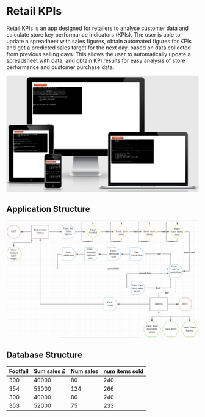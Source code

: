 # Retail KPIs
Retail KPIs is an app designed for retailers to analyse customer data and calculate store key performance indicators (KPIs). The user is able to update a spreadheet with sales figures, obtain automated figures for KPIs and get a predicted sales target for the next day, based on data collected from previous selling days. This allows the user to automatically update a spreadsheet with data, and obtain KPI results for easy analysis of store performance and customer purchase data.

<img src="assets/images/responsivity.png" alt="Image of Retail KPIs app on different screen sizes">

## Application Structure

<img src="assets/images/structure.png" alt="Flowchart showing the application structure">

## Database Structure

|  Footfall |  Sum sales £ |  Num sales |  num items sold |
|---|---|---|---|
|  300 |  40000 |  80 |  240 |
|  354 |  53000 |  124 |  266 |
|  300 |  40000 |  80 |  240 |
|  353 |  52000 |  75 | 233  |